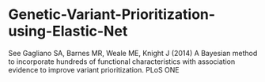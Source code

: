 Genetic-Variant-Prioritization-using-Elastic-Net
================================================

See Gagliano SA, Barnes MR, Weale ME, Knight J (2014) A Bayesian method to incorporate hundreds of functional characteristics with association evidence to improve variant prioritization. PLoS ONE
